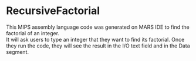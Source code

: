 # RecursiveFactorial
This MIPS assembly language code was generated on MARS IDE to find the factorial of an integer.  
It will ask users to type an integer that they want to find its factorial. Once they run the code, they will see the result in the I/O text field and in the Data segment. 
